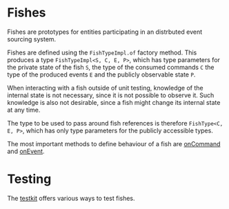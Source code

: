 # Fishes

Fishes are prototypes for entities participating in an distrbuted event sourcing system.

Fishes are defined using the `FishTypeImpl.of` factory method. This produces a type `FishTypeImpl<S, C, E, P>`, which has type
parameters for the private state of the fish `S`, the type of the consumed commands `C` the type of the produced events `E`
and the publicly observable state `P`.

When interacting with a fish outside of unit testing, knowledge of the internal state is not necessary, since it is not
possible to observe it. Such knowledge is also not desirable, since a fish might change its internal state at any time.

The type to be used to pass around fish references is therefore `FishType<C, E, P>`, which has only type parameters for the
publicly accessible types.

The most important methods to define behaviour of a fish are [onCommand](CommandApi.md) and [onEvent](EventApi.md).

# Testing

The [testkit](Testkit.md) offers various ways to test fishes.
